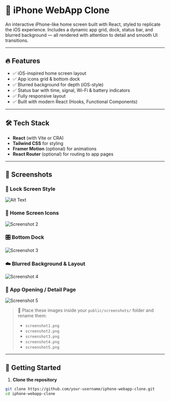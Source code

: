 # 📱 iPhone WebApp Clone

An interactive iPhone-like home screen built with React, styled to replicate the iOS experience. Includes a dynamic app grid, dock, status bar, and blurred background — all rendered with attention to detail and smooth UI transitions.

---

## 🔥 Features

- ✅ iOS-inspired home screen layout  
- ✅ App icons grid & bottom dock  
- ✅ Blurred background for depth (iOS-style)  
- ✅ Status bar with time, signal, Wi-Fi & battery indicators  
- ✅ Fully responsive layout  
- ✅ Built with modern React (Hooks, Functional Components)  

---

## 🛠 Tech Stack

- **React** (with Vite or CRA)
- **Tailwind CSS** for styling
- **Framer Motion** (optional) for animations
- **React Router** (optional) for routing to app pages

---

## 📸 Screenshots

### 🧊 Lock Screen Style

![Alt Text](/screenshots/screenshot1.png)

### 📱 Home Screen Icons

![Screenshot 2](public/screenshots/screenshot2.png)

### 🎛️ Bottom Dock

![Screenshot 3](public/screenshots/screenshot3.png)

### ☁️ Blurred Background & Layout

![Screenshot 4](public/screenshots/screenshot4.png)

### 🧠 App Opening / Detail Page

![Screenshot 5](public/screenshots/screenshot5.png)

> 📁 Place these images inside your `public/screenshots/` folder and rename them:
> - `screenshot1.png`
> - `screenshot2.png`
> - `screenshot3.png`
> - `screenshot4.png`
> - `screenshot5.png`

---

## 🚀 Getting Started

1. **Clone the repository**

```bash
git clone https://github.com/your-username/iphone-webapp-clone.git
cd iphone-webapp-clone
